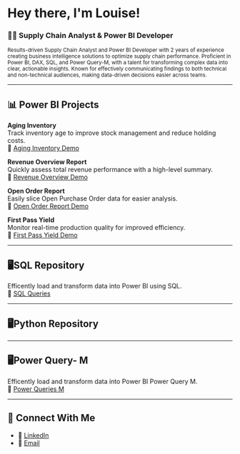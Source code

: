 # Hey there, I'm Louise!
### 👩‍💻 Supply Chain Analyst & Power BI Developer  
<sub>Results-driven Supply Chain Analyst and Power BI Developer with 2 years of experience creating business intelligence solutions to optimize supply chain performance. Proficient in Power BI, DAX, SQL, and Power Query-M, with a talent for transforming complex data into clear, actionable insights. Known for effectively communicating findings to both technical and non-technical audiences, making data-driven decisions easier across teams.</sub>

---

## 📊 Power BI Projects

**Aging Inventory** <br>
Track inventory age to improve stock management and reduce holding costs.<br>
🔗 [Aging Inventory Demo]( https://github.com/louisehealey/AgingInventory/blob/main/README.md)

**Revenue Overview Report**  <br>
Quickly assess total revenue performance with a high-level summary.<br>
🔗 [Revenue Overview Demo](https://github.com/louisehealey/RevenueOverview/blob/main/README.md)

**Open Order Report**  <br>
Easily slice Open Purchase Order data for easier analysis.<br>
🔗 [Open Order Report Demo](https://github.com/louisehealey/OpenOrderReport/blob/main/README.md)

**First Pass Yield**<br>
Monitor real-time production quality for improved efficiency.<br>
🔗 [First Pass Yield Demo]( https://github.com/louisehealey/FirstPassYield/blob/main/README.md)

---
## 🖥️SQL Repository
Efficently load and transform data into Power BI using SQL. <br>
🔗 [SQL Queries](https://github.com/louisehealey/SQLQueries/blob/main/README.md)


---
## 🖥️Python Repository

---
## 🖥️Power Query- M
Efficently load and transform data into Power BI Power Query M. <br>
🔗 [Power Queries M](https://github.com/louisehealey/PowerQueryM/blob/main/README.md)

---
## 🤝 Connect With Me

- 💼 [LinkedIn](https://www.linkedin.com/in/louisehealey/)
- 📧 [Email](mailto:louisemhealey@outlook.com)
